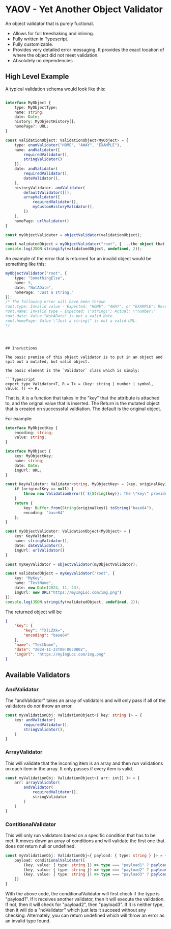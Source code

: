 # YAOV - Yet Another Object Validator

An object validator that is purely fuctional.

* Allows for full treeshaking and inlining.
* Fully written in Typescript.
* Fully customizable.
* Provides very detailed error messaging.  It provides the exact location of where the object did not meet validation.
* Absolutely no dependencies

## High Level Example

A typical validation schema would look like this:

```Typescript

interface MyObject {
    type: MyObjectType;
    name: string;
    date: Date;
    history: MyObjectHistory[];
    homePage?: URL;
}

const validationObject: ValidationObject<MyObject> = {
    type: enumValidator("HOME", "AWAY", "EXAMPLE"),
    name: andValidator([
        requiredValidator(),
        stringValidator()
    ]),
    date: andValidator(
        requiredValidator(),
        dateValidator(),
    ),
    historyValidator: andValidator(
        defaultValidator([]),
        arrayValidator([
            requiredValidator(),
            myCustomHistoryValidator(),
        ])
    ),
    homePage: urlValidator()
}

const myObjectValidator = objectValidator(validationObject);

const validatedObject = myObjectValidator("root", { ...the object that I want to validate.... });
console.log(JSON.stringify(validatoedObject, undefined, 2));
```

An example of the error that is returned for an invalid object would be something like this:

```Typescript
myObjectValidator("root", {
    type: "SomethingElse",
    name: 5,
    date: "NotADate",
    homePage: "Just a string."
});
/* The following error will have been thrown
root.type: Invalid value - Expected: "HOME", "AWAY", or "EXAMPLE"; Received: "SomethingElse"
root.name: Invalid type - Expected: \"string\"; Actual: \"number\"
root.date: Value "NotADate" is not a valid date.
root.homePage: Value \"Just a string\" is not a valid URL.
*/
```

```



## Insructions

The basic premise of this object validator is to put in an object and spit out a mutated, but valid object.

The basic element is the `Validator` class which is simply:

```Typescript
export type Validator<T, R = T> = (key: string | number | symbol, value: T) => R;
```

That is, it is a function that takes in the "key" that the attribute is attached to, and the orignal value that is inserted.  The Return is the mutated object that is created on successsful valdiation.  The default is the original object.

For example:

```Typescript
interface MyObjectKey {
    encoding: string;
    value: string;
}

interface MyObject {
    key: MyObjectKey;
    name: string;
    date: Date;
    imgUrl: URL;
}

const KeyValidator: Validator<string, MyObjectKey> = (key, originalKey) {
    if (originalKey == null) {
        throw new ValidationError([`${String(key)}: The \"key\" provided must be defined. However the \"key\" provided did not exist.`]);
    }
    return {
        key: Buffer.from(String(originalkey)).toString("base64"),
        encoding: "base64"
    };
}

const myObjectValidator: ValidationObject<MyObject> = {
    key: KeyValidator,
    name: stringValidator(),
    date: dateValidator(),
    imgUrl: urlValidator()
}

const myKeyValidator = objectValidator(myObjectValidator);

const validatedObject = myKeyValidator("root", {
    key: "MyKey",
    name: "TestName",
    date: new Date(2024, 11, 23),
    imgUrl: new URL("https://myImgLoc.com/img.png")
});
console.log(JSON.stringify(validatedObject, undefined, 2));
```

The returned object will be

```json
{
    "key": {
        "key": "TXlLZXk=",
        "encoding": "base64"
    },
    "name": "TestName",
    "date": "2024-11-23T00:00:000Z",
    "imgUrl": "https://myImgLoc.com/img.png"
}
```

## Available Validators

### AndValidator

The "andValidator" takes an array of validators and will only pass if all of the validators do *not* throw an error.

```Typescript
const myValidationObj: ValidationObject<{ key: string }> = {
    key: andValidator(
        requiredValidator(),
        stringValidator(),
    )
}
```

### ArrayValidator

This will validate that the incoming item is an array and then run validations on each item in the array. It only passes if every
item is valid.

```Typescript
const myValidationObj: ValidationObject<{ arr: int[] }> = {
    arr: arrayValidator(
        andValidator(
            requiredValidator(),
            stringValidator
        )
    )
}
```

### ContitionalValidator

This will only run validators based on a specific condition that has to be met. It moves down an array of conditions and will
validate the first one that does *not* return null or undefined.

```Typescript
const myValidationObj: ValidationObj<{ payload: { type: string } }> = {
    payload: conditionalValidator([
        (key, value: { type: string }) => type === "payload1" ? payload1Validator() : undefined,
        (key, value: { type: string }) => type === "payload2" ? payload2Validator() : undefined,
        (key, value: { type: string }) => type === "payload3" ? payload3Validator() : noValidator()
    ])
}
```

With the above code, the conditionalValidator will first check if the type is "payload1".  If it receives another validator, then it will execute the validation.  If not, then it will check for "payload2", then "payload3".  If it is neither type, then it will do a "noValidator" which just lets it succeed without any checking. Alternately, you can return undefined which will throw an error as an invalid type found.